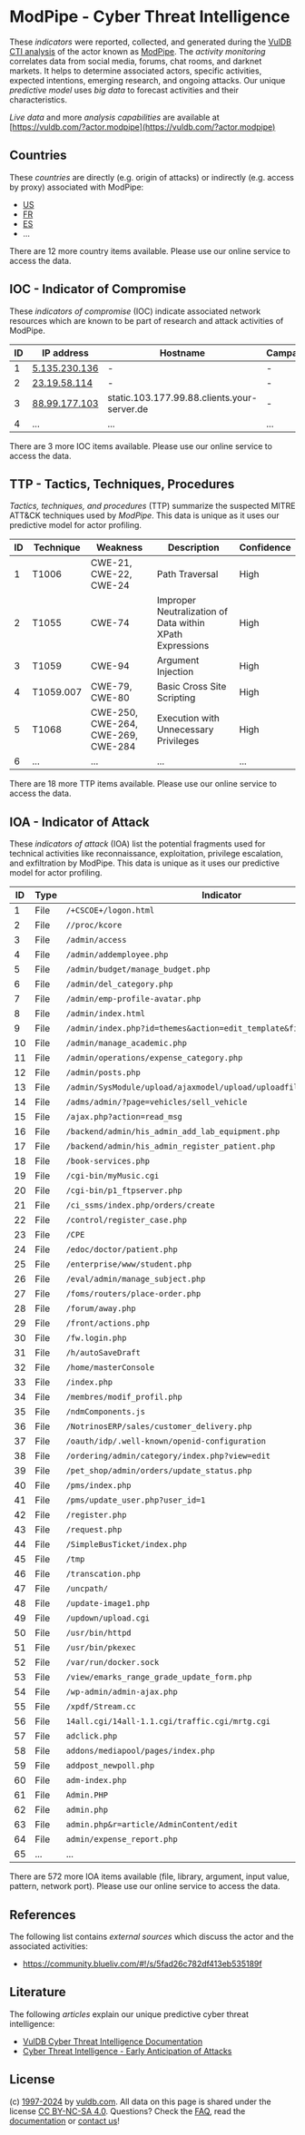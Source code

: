 # ModPipe - Cyber Threat Intelligence

These _indicators_ were reported, collected, and generated during the [VulDB CTI analysis](https://vuldb.com/?kb.cti) of the actor known as [ModPipe](https://vuldb.com/?actor.modpipe). The _activity monitoring_ correlates data from social media, forums, chat rooms, and darknet markets. It helps to determine associated actors, specific activities, expected intentions, emerging research, and ongoing attacks. Our unique _predictive model_ uses _big data_ to forecast activities and their characteristics.

_Live data_ and more _analysis capabilities_ are available at [https://vuldb.com/?actor.modpipe](https://vuldb.com/?actor.modpipe)

## Countries

These _countries_ are directly (e.g. origin of attacks) or indirectly (e.g. access by proxy) associated with ModPipe:

* [US](https://vuldb.com/?country.us)
* [FR](https://vuldb.com/?country.fr)
* [ES](https://vuldb.com/?country.es)
* ...

There are 12 more country items available. Please use our online service to access the data.

## IOC - Indicator of Compromise

These _indicators of compromise_ (IOC) indicate associated network resources which are known to be part of research and attack activities of ModPipe.

ID | IP address | Hostname | Campaign | Confidence
-- | ---------- | -------- | -------- | ----------
1 | [5.135.230.136](https://vuldb.com/?ip.5.135.230.136) | - | - | High
2 | [23.19.58.114](https://vuldb.com/?ip.23.19.58.114) | - | - | High
3 | [88.99.177.103](https://vuldb.com/?ip.88.99.177.103) | static.103.177.99.88.clients.your-server.de | - | High
4 | ... | ... | ... | ...

There are 3 more IOC items available. Please use our online service to access the data.

## TTP - Tactics, Techniques, Procedures

_Tactics, techniques, and procedures_ (TTP) summarize the suspected MITRE ATT&CK techniques used by _ModPipe_. This data is unique as it uses our predictive model for actor profiling.

ID | Technique | Weakness | Description | Confidence
-- | --------- | -------- | ----------- | ----------
1 | T1006 | CWE-21, CWE-22, CWE-24 | Path Traversal | High
2 | T1055 | CWE-74 | Improper Neutralization of Data within XPath Expressions | High
3 | T1059 | CWE-94 | Argument Injection | High
4 | T1059.007 | CWE-79, CWE-80 | Basic Cross Site Scripting | High
5 | T1068 | CWE-250, CWE-264, CWE-269, CWE-284 | Execution with Unnecessary Privileges | High
6 | ... | ... | ... | ...

There are 18 more TTP items available. Please use our online service to access the data.

## IOA - Indicator of Attack

These _indicators of attack_ (IOA) list the potential fragments used for technical activities like reconnaissance, exploitation, privilege escalation, and exfiltration by ModPipe. This data is unique as it uses our predictive model for actor profiling.

ID | Type | Indicator | Confidence
-- | ---- | --------- | ----------
1 | File | `/+CSCOE+/logon.html` | High
2 | File | `//proc/kcore` | Medium
3 | File | `/admin/access` | High
4 | File | `/admin/addemployee.php` | High
5 | File | `/admin/budget/manage_budget.php` | High
6 | File | `/admin/del_category.php` | High
7 | File | `/admin/emp-profile-avatar.php` | High
8 | File | `/admin/index.html` | High
9 | File | `/admin/index.php?id=themes&action=edit_template&filename=blog` | High
10 | File | `/admin/manage_academic.php` | High
11 | File | `/admin/operations/expense_category.php` | High
12 | File | `/admin/posts.php` | High
13 | File | `/admin/SysModule/upload/ajaxmodel/upload/uploadfilepath/sysmodule_1` | High
14 | File | `/adms/admin/?page=vehicles/sell_vehicle` | High
15 | File | `/ajax.php?action=read_msg` | High
16 | File | `/backend/admin/his_admin_add_lab_equipment.php` | High
17 | File | `/backend/admin/his_admin_register_patient.php` | High
18 | File | `/book-services.php` | High
19 | File | `/cgi-bin/myMusic.cgi` | High
20 | File | `/cgi-bin/p1_ftpserver.php` | High
21 | File | `/ci_ssms/index.php/orders/create` | High
22 | File | `/control/register_case.php` | High
23 | File | `/CPE` | Low
24 | File | `/edoc/doctor/patient.php` | High
25 | File | `/enterprise/www/student.php` | High
26 | File | `/eval/admin/manage_subject.php` | High
27 | File | `/foms/routers/place-order.php` | High
28 | File | `/forum/away.php` | High
29 | File | `/front/actions.php` | High
30 | File | `/fw.login.php` | High
31 | File | `/h/autoSaveDraft` | High
32 | File | `/home/masterConsole` | High
33 | File | `/index.php` | Medium
34 | File | `/membres/modif_profil.php` | High
35 | File | `/ndmComponents.js` | High
36 | File | `/NotrinosERP/sales/customer_delivery.php` | High
37 | File | `/oauth/idp/.well-known/openid-configuration` | High
38 | File | `/ordering/admin/category/index.php?view=edit` | High
39 | File | `/pet_shop/admin/orders/update_status.php` | High
40 | File | `/pms/index.php` | High
41 | File | `/pms/update_user.php?user_id=1` | High
42 | File | `/register.php` | High
43 | File | `/request.php` | Medium
44 | File | `/SimpleBusTicket/index.php` | High
45 | File | `/tmp` | Low
46 | File | `/transcation.php` | High
47 | File | `/uncpath/` | Medium
48 | File | `/update-image1.php` | High
49 | File | `/updown/upload.cgi` | High
50 | File | `/usr/bin/httpd` | High
51 | File | `/usr/bin/pkexec` | High
52 | File | `/var/run/docker.sock` | High
53 | File | `/view/emarks_range_grade_update_form.php` | High
54 | File | `/wp-admin/admin-ajax.php` | High
55 | File | `/xpdf/Stream.cc` | High
56 | File | `14all.cgi/14all-1.1.cgi/traffic.cgi/mrtg.cgi` | High
57 | File | `adclick.php` | Medium
58 | File | `addons/mediapool/pages/index.php` | High
59 | File | `addpost_newpoll.php` | High
60 | File | `adm-index.php` | High
61 | File | `Admin.PHP` | Medium
62 | File | `admin.php` | Medium
63 | File | `admin.php&r=article/AdminContent/edit` | High
64 | File | `admin/expense_report.php` | High
65 | ... | ... | ...

There are 572 more IOA items available (file, library, argument, input value, pattern, network port). Please use our online service to access the data.

## References

The following list contains _external sources_ which discuss the actor and the associated activities:

* https://community.blueliv.com/#!/s/5fad26c782df413eb535189f

## Literature

The following _articles_ explain our unique predictive cyber threat intelligence:

* [VulDB Cyber Threat Intelligence Documentation](https://vuldb.com/?kb.cti)
* [Cyber Threat Intelligence - Early Anticipation of Attacks](https://www.scip.ch/en/?labs.20201022)

## License

(c) [1997-2024](https://vuldb.com/?kb.changelog) by [vuldb.com](https://vuldb.com/?kb.about). All data on this page is shared under the license [CC BY-NC-SA 4.0](https://creativecommons.org/licenses/by-nc-sa/4.0/). Questions? Check the [FAQ](https://vuldb.com/?kb.faq), read the [documentation](https://vuldb.com/?kb) or [contact us](https://vuldb.com/?contact)!
